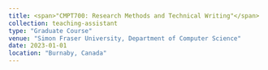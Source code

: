 ```yaml
---
title: <span>"CMPT700: Research Methods and Technical Writing"</span>
collection: teaching-assistant
type: "Graduate Course"
venue: "Simon Fraser University, Department of Computer Science"
date: 2023-01-01
location: "Burnaby, Canada"
---
```

